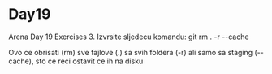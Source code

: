 # Day19
Arena Day 19 Exercises
3. Izvrsite sljedecu komandu:
git rm . -r --cache

Ovo ce obrisati (rm) sve fajlove (.) sa svih foldera (-r) ali samo sa staging (--cache), sto ce reci ostavit ce ih na disku
